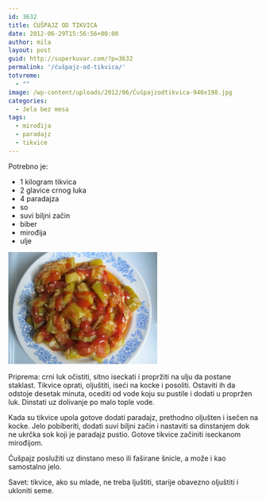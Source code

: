 ```yaml
---
id: 3632
title: ĆUŠPAJZ OD TIKVICA
date: 2012-06-29T15:56:56+00:00
author: mila
layout: post
guid: http://superkuvar.com/?p=3632
permalink: '/ćušpajz-od-tikvica/'
totvreme:
  - ""
image: /wp-content/uploads/2012/06/Ćušpajzodtikvica-940x198.jpg
categories:
  - Jela bez mesa
tags:
  - mirođija
  - paradajz
  - tikvice
---
```

Potrebno je:

  * 1 kilogram tikvica
  * 2 glavice crnog luka
  * 4 paradajza
  * so
  * suvi biljni začin
  * biber
  * mirođija
  * ulje

<img class="alignnone size-medium wp-image-3634" title="Ćušpajzodtikvica" src="/wp-content/uploads/2012/06/%C4%86ušpajzodtikvica-300x225.jpg" alt="" width="300" height="225" /> 

Priprema: crni luk očistiti, sitno iseckati i propržiti na ulju da postane staklast. Tikvice oprati, oljuštiti, iseći na kocke i posoliti. Ostaviti ih da odstoje desetak minuta, ocediti od vode koju su pustile i dodati u propržen luk. Dinstati uz dolivanje po malo tople vode.

Kada su tikvice upola gotove dodati paradajz, prethodno oljušten i isečen na kocke. Jelo pobiberiti, dodati suvi biljni začin i nastaviti sa dinstanjem dok ne ukrčka sok koji je paradajz pustio. Gotove tikvice začiniti iseckanom mirođijom.

Ćušpajz poslužiti uz dinstano meso ili faširane šnicle, a može i kao samostalno jelo.

Savet: tikvice, ako su mlade, ne treba ljuštiti, starije obavezno oljuštiti i ukloniti seme.